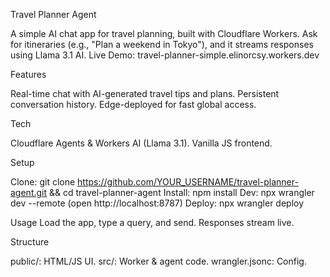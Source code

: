 Travel Planner Agent

A simple AI chat app for travel planning, built with Cloudflare Workers. Ask for itineraries (e.g., "Plan a weekend in Tokyo"), and it streams responses using Llama 3.1 AI.
Live Demo: travel-planner-simple.elinorcsy.workers.dev

Features

Real-time chat with AI-generated travel tips and plans.
Persistent conversation history.
Edge-deployed for fast global access.

Tech

Cloudflare Agents & Workers AI (Llama 3.1).
Vanilla JS frontend.

Setup

Clone: git clone https://github.com/YOUR_USERNAME/travel-planner-agent.git && cd travel-planner-agent
Install: npm install
Dev: npx wrangler dev --remote (open http://localhost:8787)
Deploy: npx wrangler deploy

Usage
Load the app, type a query, and send. Responses stream live.

Structure

public/: HTML/JS UI.
src/: Worker & agent code.
wrangler.jsonc: Config.
